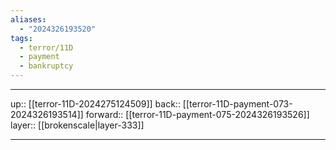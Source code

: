 ```yaml
---
aliases:
  - "2024326193520"
tags:
  - terror/11D
  - payment
  - bankruptcy
---
```




***

up:: [[terror-11D-2024275124509]]
back:: [[terror-11D-payment-073-2024326193514]]
forward:: [[terror-11D-payment-075-2024326193526]]
layer:: [[brokenscale|layer-333]]

***
